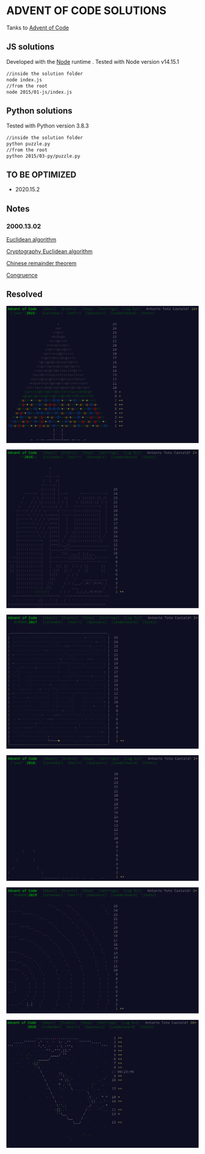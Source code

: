 ADVENT OF CODE SOLUTIONS
========================

Tanks to [Advent of Code](https://adventofcode.com/)

## JS solutions

Developed with the [Node](https://nodejs.org/en/) runtime . Tested with Node version v14.15.1

```console
//inside the solution folder
node index.js
//from the root
node 2015/01-js/index.js
```

## Python solutions

Tested with Python version 3.8.3

```console
//inside the solution folder
python puzzle.py
//from the root
python 2015/03-py/puzzle.py
```

## TO BE OPTIMIZED

- 2020.15.2

## Notes

### 2000.13.02

[Euclidean algorithm](https://en.wikipedia.org/wiki/Euclidean_algorithm)

[Cryptography Euclidean algorithm](https://www.khanacademy.org/computing/computer-science/cryptography/modarithmetic/a/the-euclidean-algorithm)

[Chinese remainder theorem](https://en.wikipedia.org/wiki/Chinese_remainder_theorem)

[Congruence](https://en.wikipedia.org/wiki/Modular_arithmetic#Congruence)

## Resolved

![2015 Calendar](./2015.09.1-calendar.png?&raw=true "2015 Calendar")

![2016 Calendar](./2016.01.2-calendar.png?&raw=true "2016 Calendar")

![2017 Calendar](./2017.01-calendar.png?&raw=true "2017 Calendar")

![2018 Calendar](./2018.01-calendar.png?&raw=true "2018 Calendar")

![2019 Calendar](./2019.01-calendar.png?&raw=true "2019 Calendar")

![2020 Calendar](./2020.16.2-calendar.png?&raw=true "2020 Calendar")
